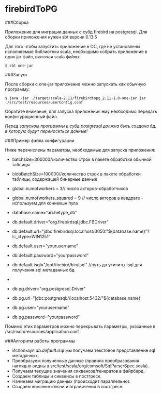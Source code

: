# firebirdToPG

###Сборка

Приложение для миграции данных с субд firebird на postgresql.
Для сборки приложения нужен sbt версии 0.13.5

Для того чтобы запустить приложение в ОС, где не установлены исполняемые библиотеки scala,
необходимо собрать приложение в один jar файл, включая scala файлы:

```
$ sbt one-jar
```

###Запуск

После сборки с one-jar приложение можно запускать как обычную программу:

```
$ java -jar ./target/scala-2.11/firebirdtopg_2.11-1.0-one-jar.jar ./src/test/resources/userConfig.conf
```

Обратите внимание, для запуска приложения ему необходимо передать конфигурационный файл.

*Перед запуском программы в субд postgresql должна быть создана бд, в которую будут переноситься данные!*

###Пример файла конфигурации

Ниже перечислены параметры, необходимые для запуска приложения:

 - batchsize=300000//количество строк в пакете обработки обычной таблицы
 - blobBatchSize=100000//количество строк в пакете обработки таблицы, содержащей бинарные данные
 - global.numofworkers = 3// число акторов-обработчиков
 - global.numofworkers_squared = 9 // число акторов в квадрате - используем для коннекшн пула

 - database.name="archetype_db"
 - db.default.driver="org.firebirdsql.jdbc.FBDriver"
 - db.default.url="jdbc:firebirdsql:localhost/3050:"${database.name}"?lc_ctype=WIN1251"
 - db.default.user="yourusername"
 - db.default.password="yourpassword"
 - db.default.isql="/opt/firebird/bin/isql" //путь до утилиты isql для получения sql метаданных бд
 -
 - db.pg.driver="org.postgresql.Driver"
 - db.pg.url="jdbc:postgresql://localhost:5432/"${database.name}
 - db.pg.user="yourusername"
 - db.pg.password="yourpassword"

Помимо этих параметров можно перекрывать параметры, указанные в /src/main/resources/application.conf

###Алгоритм работы программы

 - Используя *db.default.isql* мы получаем текстовое представление sql метаданных.
 - Преобразуем полученные данные (правила преобразования наглядно видны в src/test/scala/org/comsoft/SqlParserSpec.scala).
 - Получаем текущие значения сиквенсов/генератов в файрберд.
 - Создаем таблицы и сиквенсы в постгресе.
 - Начинаем миграцию данных (происходит параллельно).
 - Создаем внешние ключи и ограничения в постгресе.
